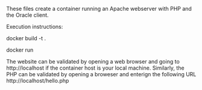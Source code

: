 These files create a container running an Apache webserver with PHP and the Oracle client.  

Execution instructions:

docker build -t <name> .
  
docker run <container id>

The website can be validated by opening a web browser and going to http://localhost if the container host is your local machine.  Similarly, the PHP can be validated by opening a broweser and enterign the following URL http://localhost/hello.php
